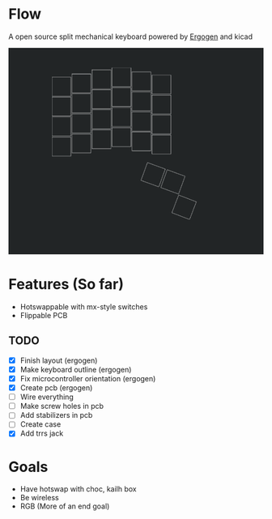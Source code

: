 # Flow
A open source split mechanical keyboard powered by [Ergogen](https://github.com/ergogen/ergogen) and kicad


![Main layout](flow.png)

# Features (So far)
- Hotswappable with mx-style switches
- Flippable PCB
## TODO
- [x] Finish layout (ergogen)
- [x] Make keyboard outline (ergogen) 
- [x] Fix microcontroller orientation (ergogen)
- [x] Create pcb (ergogen)
- [ ] Wire everything
- [ ] Make screw holes in pcb
- [ ] Add stabilizers in pcb
- [ ] Create case  
- [x] Add trrs jack

# Goals
- Have hotswap with choc, kailh box
- Be wireless
- RGB (More of an end goal)
